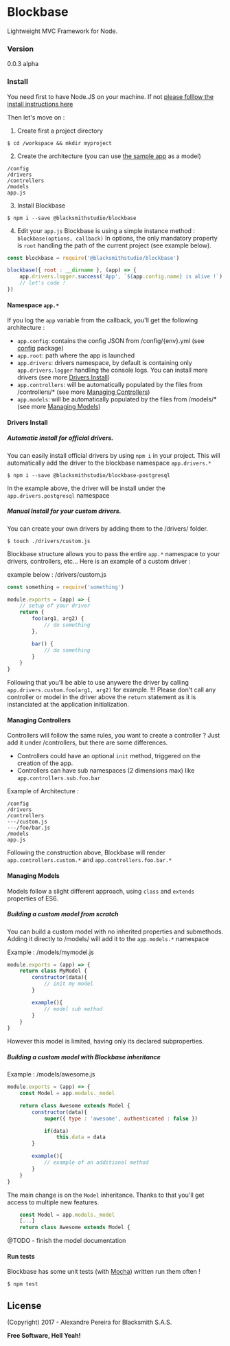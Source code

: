 # Blockbase
Lightweight MVC Framework for Node.

### Version
0.0.3 alpha

### Install
You need first to have Node.JS on your machine. If not [please folllow the install instructions here](https://nodejs.org)

Then let's move on :

1. Create first a project directory
``` shell
$ cd /workspace && mkdir myproject
```

2. Create the architecture (you can use [the sample app](https://bitbucket.org/blacksmithstudio/sample) as a model)
```
/config
/drivers
/controllers
/models
app.js
```

3. Install Blockbase
``` shell
$ npm i --save @blacksmithstudio/blockbase
```

4. Edit your `app.js`
Blockbase is using a simple instance method : `blockbase(options, callback)`
In options, the only mandatory property is `root` handling the path of the current project (see example below).
``` js
const blockbase = require('@blacksmithstudio/blockbase')

blockbase({ root : __dirname }, (app) => {
    app.drivers.logger.success('App', `${app.config.name} is alive !`)
    // let's code !
})
```

#### Namespace `app.*`
If you log the `app` variable from the callback, you'll get the following architecture :
* `app.config`: contains the config JSON from /config/{env}.yml (see [config](https://www.npmjs.com/package/config) package)
* `app.root`: path where the app is launched
* `app.drivers`: drivers namespace, by default is containing only `app.drivers.logger` handling the console logs. You can install more drivers (see more [Drivers Install](#drivers-install))
* `app.controllers`: will be automatically populated by the files from /controllers/* (see more [Managing Controllers](#managing-controllers))
* `app.models`: will be automatically populated by the files from /models/* (see more [Managing Models](#managing-models))

#### Drivers Install

##### Automatic install for official drivers.
You can easily install official drivers by using `npm i` in your project. This will automatically add the driver to the blockbase namespace `app.drivers.*`
``` shell
$ npm i --save @blacksmithstudio/blockbase-postgresql
```
In the example above, the driver will be install under the `app.drivers.postgresql` namespace

##### Manual Install for your custom drivers.
You can create your own drivers by adding them to the /drivers/ folder.
```
$ touch ./drivers/custom.js
```

Blockbase structure allows you to pass the entire `app.*` namespace to your drivers, controllers, etc...
Here is an example of a custom driver :

example below : /drivers/custom.js
```js
const something = require('something')

module.exports = (app) => {
    // setup of your driver
    return {
        foo(arg1, arg2) {
            // do something
        },

        bar() {
            // do something
        }
    }
}
```

Following that you'll be able to use anywere the driver by calling `app.drivers.custom.foo(arg1, arg2)` for example.
!!! Please don't call any controller or model in the driver above the `return` statement as it is instanciated at the application initialization.

#### Managing Controllers
Controllers will follow the same rules, you want to create a controller ? Just add it under /controllers, but there are some differences.
- Controllers could have an optional `init` method, triggered on the creation of the app.
- Controllers can have sub namespaces (2 dimensions max) like `app.controllers.sub.foo.bar`

Example of Architecture :
```
/config
/drivers
/controllers
---/custom.js
---/foo/bar.js
/models
app.js
```
Following the construction above, Blockbase will render `app.controllers.custom.*` and `app.controllers.foo.bar.*`

#### Managing Models

Models follow a slight different approach, using `class` and `extends` properties of ES6.

##### Building a custom model from scratch
You can build a custom model with no inherited properties and submethods.
Adding it directly to /models/ will add it to the `app.models.*` namespace

Example : /models/mymodel.js

```js
module.exports = (app) => {
    return class MyModel {
        constructor(data){
            // init my model
        }

        example(){
            // model sub method
        }
    }
}
```
However this model is limited, having only its declared subproperties.

##### Building a custom model with Blockbase inheritance

Example : /models/awesome.js

```js
module.exports = (app) => {
    const Model = app.models._model

    return class Awesome extends Model {
        constructor(data){
            super({ type : 'awesome', authenticated : false })

            if(data)
                this.data = data
        }

        example(){
            // example of an additional method
        }
    }
}
```

The main change is on the `Model` inheritance.
Thanks to that you'll get access to multiple new features.

```js
    const Model = app.models._model
    [...]
    return class Awesome extends Model {
```

@TODO - finish the model documentation

#### Run tests
Blockbase has some unit tests (with [Mocha](https://mochajs.org)) written run them often !

```sh
$ npm test
```

License
----
(Copyright) 2017 - Alexandre Pereira for Blacksmith S.A.S.


**Free Software, Hell Yeah!**

[Node.js]:https://nodejs.org/en
[NPM]:https://www.npmjs.com
